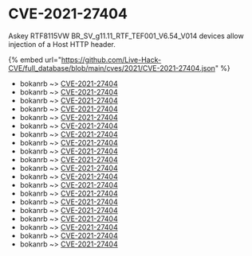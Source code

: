 # CVE-2021-27404

Askey RTF8115VW BR_SV_g11.11_RTF_TEF001_V6.54_V014 devices allow injection of a Host HTTP header.

{% embed url="https://github.com/Live-Hack-CVE/full_database/blob/main/cves/2021/CVE-2021-27404.json" %}


* bokanrb ~> [CVE-2021-27404](https://www.alice-snow.ru/2021/database/cve-2021-27404/cve-2021-27404-bokanrb)
* bokanrb ~> [CVE-2021-27404](https://www.alice-snow.ru/2021/database/cve-2021-27404/cve-2021-27404-bokanrb)
* bokanrb ~> [CVE-2021-27404](https://www.alice-snow.ru/2021/database/cve-2021-27404/cve-2021-27404-bokanrb)
* bokanrb ~> [CVE-2021-27404](https://www.alice-snow.ru/2021/database/cve-2021-27404/cve-2021-27404-bokanrb)
* bokanrb ~> [CVE-2021-27404](https://www.alice-snow.ru/2021/database/cve-2021-27404/cve-2021-27404-bokanrb)
* bokanrb ~> [CVE-2021-27404](https://www.alice-snow.ru/2021/database/cve-2021-27404/cve-2021-27404-bokanrb)
* bokanrb ~> [CVE-2021-27404](https://www.alice-snow.ru/2021/database/cve-2021-27404/cve-2021-27404-bokanrb)
* bokanrb ~> [CVE-2021-27404](https://www.alice-snow.ru/2021/database/cve-2021-27404/cve-2021-27404-bokanrb)
* bokanrb ~> [CVE-2021-27404](https://www.alice-snow.ru/2021/database/cve-2021-27404/cve-2021-27404-bokanrb)
* bokanrb ~> [CVE-2021-27404](https://www.alice-snow.ru/2021/database/cve-2021-27404/cve-2021-27404-bokanrb)
* bokanrb ~> [CVE-2021-27404](https://www.alice-snow.ru/2021/database/cve-2021-27404/cve-2021-27404-bokanrb)
* bokanrb ~> [CVE-2021-27404](https://www.alice-snow.ru/2021/database/cve-2021-27404/cve-2021-27404-bokanrb)
* bokanrb ~> [CVE-2021-27404](https://www.alice-snow.ru/2021/database/cve-2021-27404/cve-2021-27404-bokanrb)
* bokanrb ~> [CVE-2021-27404](https://www.alice-snow.ru/2021/database/cve-2021-27404/cve-2021-27404-bokanrb)
* bokanrb ~> [CVE-2021-27404](https://www.alice-snow.ru/2021/database/cve-2021-27404/cve-2021-27404-bokanrb)
* bokanrb ~> [CVE-2021-27404](https://www.alice-snow.ru/2021/database/cve-2021-27404/cve-2021-27404-bokanrb)
* bokanrb ~> [CVE-2021-27404](https://www.alice-snow.ru/2021/database/cve-2021-27404/cve-2021-27404-bokanrb)
* bokanrb ~> [CVE-2021-27404](https://www.alice-snow.ru/2021/database/cve-2021-27404/cve-2021-27404-bokanrb)
* bokanrb ~> [CVE-2021-27404](https://www.alice-snow.ru/2021/database/cve-2021-27404/cve-2021-27404-bokanrb)
* bokanrb ~> [CVE-2021-27404](https://www.alice-snow.ru/2021/database/cve-2021-27404/cve-2021-27404-bokanrb)